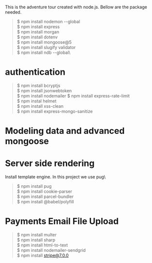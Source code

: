 This is the adventure tour created with node.js. Bellow are the package needed.

> \$ npm install nodemon --global\
> \$ npm install express\
> \$ npm install morgan\
> \$ npm install dotenv\
> \$ npm install mongoose@5\
> \$ npm install slugify validator\
> \$ npm install ndb --global\

# authentication

> \$ npm install bcryptjs\
> \$ npm install jsonwebtoken\
> \$ npm install nodemailer
> \$ npm install express-rate-limit\
> \$ npm instal helmet\
> \$ npm install xss-clean\
> \$ npm install express-mongo-sanitize

# Modeling data and advanced mongoose

# Server side rendering

Install template engine. In this project we use pug\

> \$ npm install pug\
> \$ npm install cookie-parser\
> \$ npm install parcel-bundler\
> \$ npm install @babel/polyfill

# Payments Email File Upload

> \$ npm install multer\
> \$ npm install sharp\
> \$ npm install html-to-text\
> \$ npm install nodemailer-sendgrid\
> \$ npm install stripe@7.0.0
